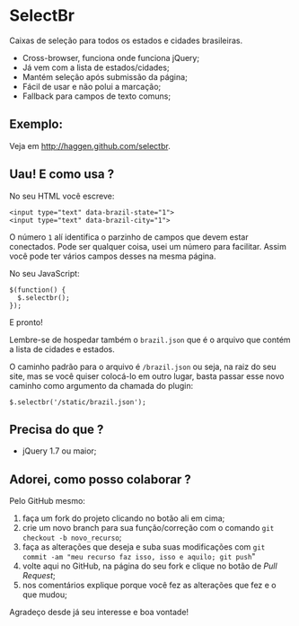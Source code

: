 # SelectBr

Caixas de seleção para todos os estados e cidades brasileiras.

- Cross-browser, funciona onde funciona jQuery;
- Já vem com a lista de estados/cidades;
- Mantém seleção após submissão da página;
- Fácil de usar e não polui a marcação;
- Fallback para campos de texto comuns;

## Exemplo:

Veja em http://haggen.github.com/selectbr.

## Uau! E como usa ?

No seu HTML você escreve:

    <input type="text" data-brazil-state="1">
    <input type="text" data-brazil-city="1">

O número `1` alí identifica o parzinho de campos que devem estar conectados. Pode ser qualquer coisa, usei um número para facilitar. Assim você pode ter vários campos desses na mesma página.

No seu JavaScript:

    $(function() {
      $.selectbr();
    });

E pronto!

Lembre-se de hospedar também o `brazil.json` que é o arquivo que contém a lista de cidades e estados.

O caminho padrão para o arquivo é `/brazil.json` ou seja, na raiz do seu site, mas se você quiser colocá-lo em outro lugar, basta passar esse novo caminho como argumento da chamada do plugin:

    $.selectbr('/static/brazil.json');

## Precisa do que ?

- jQuery 1.7 ou maior;

## Adorei, como posso colaborar ?

Pelo GitHub mesmo:

1. faça um fork do projeto clicando no botão ali em cima;
2. crie um novo branch para sua função/correção com o comando `git checkout -b novo_recurso`;
3. faça as alterações que deseja e suba suas modificações com `git commit -am "meu recurso faz isso, isso e aquilo; git push`"
4. volte aqui no GitHub, na página do seu fork e clique no botão de *Pull Request*;
5. nos comentários explique porque você fez as alterações que fez e o que mudou;

Agradeço desde já seu interesse e boa vontade!
